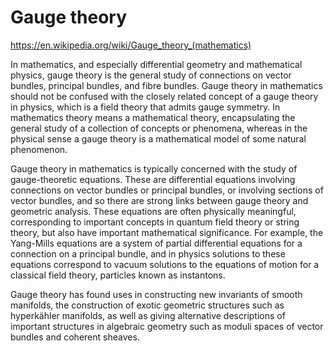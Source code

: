 # Gauge theory

https://en.wikipedia.org/wiki/Gauge_theory_(mathematics)

In mathematics, and especially differential geometry and mathematical physics, gauge theory is the general study of connections on vector bundles, principal bundles, and fibre bundles. Gauge theory in mathematics should not be confused with the closely related concept of a gauge theory in physics, which is a field theory that admits gauge symmetry. In mathematics theory means a mathematical theory, encapsulating the general study of a collection of concepts or phenomena, whereas in the physical sense a gauge theory is a mathematical model of some natural phenomenon.

Gauge theory in mathematics is typically concerned with the study of gauge-theoretic equations. These are differential equations involving connections on vector bundles or principal bundles, or involving sections of vector bundles, and so there are strong links between gauge theory and geometric analysis. These equations are often physically meaningful, corresponding to important concepts in quantum field theory or string theory, but also have important mathematical significance. For example, the Yang-Mills equations are a system of partial differential equations for a connection on a principal bundle, and in physics solutions to these equations correspond to vacuum solutions to the equations of motion for a classical field theory, particles known as instantons.

Gauge theory has found uses in constructing new invariants of smooth manifolds, the construction of exotic geometric structures such as hyperkähler manifolds, as well as giving alternative descriptions of important structures in algebraic geometry such as moduli spaces of vector bundles and coherent sheaves.
